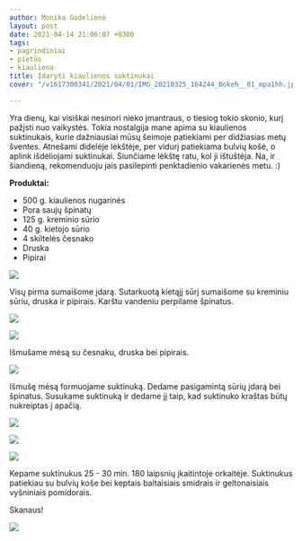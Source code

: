 ```yaml
---
author: Monika Godelienė
layout: post
date: 2021-04-14 21:06:07 +0300
tags:
- pagrindiniai
- pietūs
- kiauliena
title: Įdaryti kiaulienos suktinukai
cover: "/v1617300341/2021/04/01/IMG_20210325_164244_Bokeh__01_mpa1hh.jpg"

---
```

Yra dienų, kai visiškai nesinori nieko įmantraus, o tiesiog tokio skonio, kurį pažįsti nuo vaikystės. Tokia nostalgija mane apima su kiaulienos suktinukais, kurie dažniausiai mūsų šeimoje patiekiami per didžiasias metų šventes. Atnešami didelėje lėkštėje, per vidurį patiekiama bulvių košė, o aplink išdėliojami suktinukai. Siunčiame lėkštę ratu, kol ji ištuštėja. Na, ir šiandieną, rekomenduoju jais pasilepinti penktadienio vakarienės metu. :)

**Produktai:**

* 500 g. kiaulienos nugarinės
* Pora saujų špinatų
* 125 g. kreminio sūrio
* 40 g. kietojo sūrio
* 4 skiltelės česnako
* Druska
* Pipirai

![](https://res.cloudinary.com/monikagod/image/upload/v1617300345/2021/04/01/IMG_20210325_152039_Bokeh__01_rfc8ib.jpg)

Visų pirma sumaišome įdarą. Sutarkuotą kietąjį sūrį sumaišome su kreminiu sūriu, druska ir pipirais. Karštu vandeniu perpilame špinatus.

![](https://res.cloudinary.com/monikagod/image/upload/v1617300346/2021/04/01/IMG_20210325_154055_Bokeh__01_jrsp1w.jpg)

![](https://res.cloudinary.com/monikagod/image/upload/v1617300344/2021/04/01/IMG_20210325_154235_Bokeh__01_uhx8g5.jpg)

Išmušame mėsą su česnaku, druska bei pipirais.

![](https://res.cloudinary.com/monikagod/image/upload/v1617300346/2021/04/01/IMG_20210325_152540_Bokeh__01_xizh2s.jpg)

Išmušę mėsą formuojame suktinuką. Dedame pasigamintą sūrių įdarą bei špinatus. Susukame suktinuką ir dedame jį taip, kad suktinuko kraštas būtų nukreiptas į apačią.

![](https://res.cloudinary.com/monikagod/image/upload/v1617300343/2021/04/01/IMG_20210325_154718_Bokeh__01_qw61kh.jpg)

![](https://res.cloudinary.com/monikagod/image/upload/v1617300341/2021/04/01/IMG_20210325_154918_Bokeh__01_tni8qv.jpg)

![](https://res.cloudinary.com/monikagod/image/upload/v1617300341/2021/04/01/IMG_20210325_155522_Bokeh__01__01_baeg37.jpg)

Kepame suktinukus 25 - 30 min. 180 laipsnių įkaitintoje orkaitėje. Suktinukus patiekiau su bulvių koše bei keptais baltaisiais smidrais ir geltonaisiais vyšniniais pomidorais.

Skanaus!

![](https://res.cloudinary.com/monikagod/image/upload/v1617300341/2021/04/01/IMG_20210325_164244_Bokeh__01_mpa1hh.jpg)